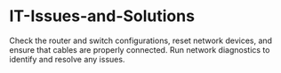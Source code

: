# IT-Issues-and-Solutions
Check the router and switch configurations, reset network devices, and ensure that cables are properly connected. Run network diagnostics to identify and resolve any issues.
